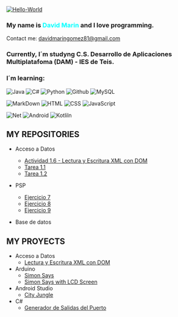 <a href="https://imgbb.com/"><img src="https://i.ibb.co/RCLTdXW/Hello-World.png" alt="Hello-World" border="0"></a>

### My name is <font color="cyan">David Marin</font> and I love programming.

Contact me: <davidmaringomez81@gmail.com>
### Currently, I´m studyng C.S. Desarrollo de Aplicaciones Multiplatafoma (DAM) - IES de Teis.
### I´m learning:

<!-- logos cogidos de: https://dev.to/envoy_/150-badges-for-github-pnk -->

![Java](https://img.shields.io/badge/Java-ED8B00?style=for-the-badge&logo=java&logoColor=white)
![C#](https://img.shields.io/badge/C%23-239120?style=for-the-badge&logo=c-sharp&logoColor=white)
![Python](https://img.shields.io/badge/Python-3776AB?style=for-the-badge&logo=python&logoColor=white)
![Github](https://img.shields.io/badge/GitHub-100000?style=for-the-badge&logo=github&logoColor=white)
![MySQL](https://img.shields.io/badge/MySQL-005C84?style=for-the-badge&logo=mysql&logoColor=white)

![MarkDown](https://img.shields.io/badge/Markdown-000000?style=for-the-badge&logo=markdown&logoColor=white)
![HTML](https://img.shields.io/badge/HTML5-E34F26?style=for-the-badge&logo=html5&logoColor=white)
![CSS](https://img.shields.io/badge/CSS3-1572B6?style=for-the-badge&logo=css3&logoColor=white)
![JavaScript](https://img.shields.io/badge/JavaScript-F7DF1E?style=for-the-badge&logo=javascript&logoColor=black)

![Net](https://img.shields.io/badge/.NET-5C2D91?style=for-the-badge&logo=.net&logoColor=white)
![Android](https://img.shields.io/badge/Android-3DDC84?style=for-the-badge&logo=android&logoColor=white)
![Kotliln](https://img.shields.io/badge/Kotlin-0095D5?&style=for-the-badge&logo=kotlin&logoColor=white)

## MY REPOSITORIES
- Acceso a Datos
    - [Actividad 1.6 - Lectura y Escritura XML con DOM](https:///github.com/DavidMarin81/Actividad1.6)
    - [Tarea 1.1](https://github.com/DavidMarin81/Tarea01.1)
    - [Tarea 1.2](https://github.com/DavidMarin81/Tarea01.2)
- PSP
    - [Ejercicio 7](https://github.com/DavidMarin81/actividad7_leerCadenas)
    - [Ejercicio 8](https://github.com/DavidMarin81/Ejercicio8-Procesos)
    - [Ejercicio 9](https://github.com/DavidMarin81/Ejercicio9-Procesos)
    
- Base de datos

## MY PROYECTS
- Acceso a Datos
    - [Lectura y Escritura XML con DOM](https://github.com/DavidMarin81/LecturaEscrituraXMLconDOM)
- Arduino
    - [Simon Says](https://github.com/DavidMarin81/Proyectos-Varios-/blob/main/Arduino/SImon%20Dice/Simon%20Dice%20(Sin%20pantalla))
    - [Simon Says with LCD Screen](https://github.com/DavidMarin81/Proyectos-Varios-/blob/main/Arduino/SImon%20Dice/Sim%C3%B3n%20Dice%20(Con%20Pantalla))
- Android Studio
    - [City Jungle](https://github.com/DavidMarin81/actividad7_leerCadenas)
- C#
    - [Generador de Salidas del Puerto](https://github.com/DavidMarin81/actividad7_leerCadenas)
